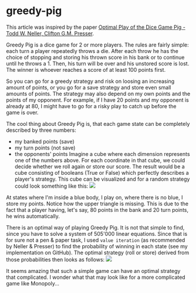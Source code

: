 # greedy-pig

This article was inspired by the paper [Optimal Play of the Dice Game Pig -Todd W. Neller, Clifton G.M. Presser](https://cupola.gettysburg.edu/cgi/viewcontent.cgi?article=1003&context=csfac, "paper").

Greedy Pig is a dice game for 2 or more players. The rules are fairly simple: each turn a player repeatedly throws a die. After each throw he has the choice of stopping and storing his thrown score in his bank or to continue until he throws a 1. Then, his turn will be over and his unstored score is lost. The winner is whoever reaches a score of at least 100 points first.

So you can go for a greedy strategy and risk on loosing an increasing amount of points, or you go for a save strategy and store even small amounts of points. The strategy may also depend on my own points and the points of my opponent. For example, if I have 20 points and my opponent is already at 80, I might have to go for a risky play to catch up before the game is over.

The cool thing about Greedy Pig is, that each game state can be completely described by three numbers:
* my banked points (save)
* my turn points (not save)
* the opponents' points
Imagine a cube where each dimension represents one of the numbers above. For each coordinate in that cube, we could decide whether we roll again or store our score. The result would be a cube consisting of booleans (True or False) which perfectly describes a player's strategy. This cube can be visualized and for a random strategy could look something like this:
![](https://github.com/ML-pool/greedy-pig/blob/main/data/random_policy.png)

At states where I'm inside a blue body, I play on, where there is no blue, I store my points. Notice how the upper triangle is missing. This is due to the fact that a player having, let's say, 80 points in the bank and 20 turn points, he wins automatically.

There is an optimal way of playing Greedy Pig. It is not that simple to find, since you have to solve a system of 505'000 linear equations. Since that is for sure not a pen & paper task, I used `value iteration` (as recommended by Neller & Presser) to find the probability of winning in each state (see my implementation on GitHub). The optimal strategy (roll or store) derived from those probabilities then looks as follows:
![](https://github.com/ML-pool/greedy-pig/blob/main/data/smart_policy.gif)

It seems amazing that such a simple game can have an optimal strategy that complicated. I wonder what that may look like for a more complicated game like Monopoly...
